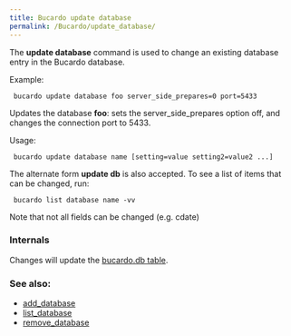 ```yaml
---
title: Bucardo update database
permalink: /Bucardo/update_database/
---
```


The **update database** command is used to change an existing database entry in the Bucardo database.

Example:

` bucardo update database foo server_side_prepares=0 port=5433`

Updates the database **foo**: sets the server_side_prepares option off, and changes the connection port to 5433.

Usage:

` bucardo update database name [setting=value setting2=value2 ...]`

The alternate form **update db** is also accepted. To see a list of items that can be changed, run:

` bucardo list database name -vv`

Note that not all fields can be changed (e.g. cdate)

### Internals

Changes will update the [bucardo.db table](/bucardo.db_table "wikilink").

### See also:

-   [add_database](/Bucardo/add_database "wikilink")
-   [list_database](/Bucardo/list_database "wikilink")
-   [remove_database](/Bucardo/remove_database "wikilink")
